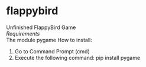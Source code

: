 # flappybird
Unfinished FlappyBird Game<br>
*Requirements*<br>
The module pygame
How to install:
1. Go to Command Prompt (cmd)
2. Execute the following command: pip install pygame
